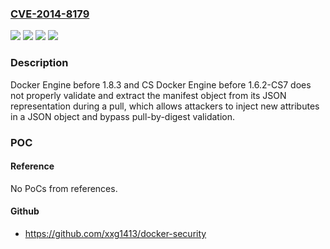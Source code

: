 ### [CVE-2014-8179](https://cve.mitre.org/cgi-bin/cvename.cgi?name=CVE-2014-8179)
![](https://img.shields.io/static/v1?label=Product&message=CS%20Docker%20Engine&color=blue)
![](https://img.shields.io/static/v1?label=Product&message=Docker%20Engine&color=blue)
![](https://img.shields.io/static/v1?label=Version&message=n%2Fa&color=blue)
![](https://img.shields.io/static/v1?label=Vulnerability&message=Other&color=brighgreen)

### Description

Docker Engine before 1.8.3 and CS Docker Engine before 1.6.2-CS7 does not properly validate and extract the manifest object from its JSON representation during a pull, which allows attackers to inject new attributes in a JSON object and bypass pull-by-digest validation.

### POC

#### Reference
No PoCs from references.

#### Github
- https://github.com/xxg1413/docker-security

